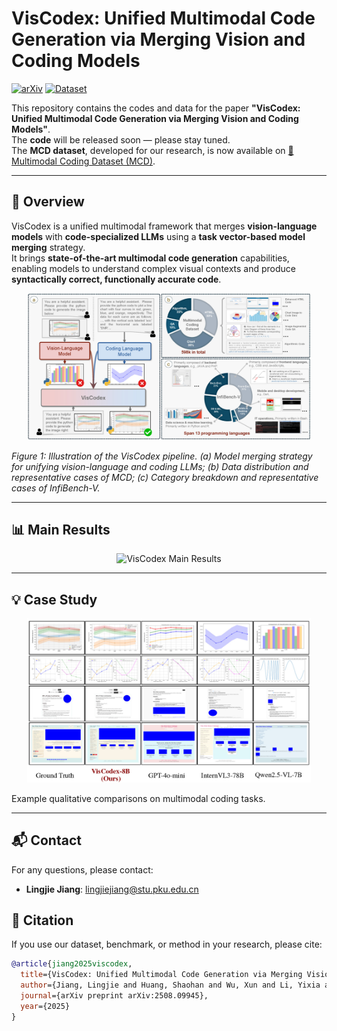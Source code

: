 # VisCodex: Unified Multimodal Code Generation via Merging Vision and Coding Models

[![arXiv](https://img.shields.io/badge/arXiv-2508.09945-b31b1b.svg)](https://arxiv.org/abs/2508.09945)
[![Dataset](https://img.shields.io/badge/Dataset-MCD-blue.svg?logo=huggingface)](https://huggingface.co/datasets/lingjie23/MultimodalCodingDataset)



This repository contains the codes and data for the paper **"VisCodex: Unified Multimodal Code Generation via Merging Vision and Coding Models"**.  
The **code** will be released soon — please stay tuned.  
The **MCD dataset**, developed for our research, is now available on [🤗 Multimodal Coding Dataset (MCD)](https://huggingface.co/datasets/lingjie23/MultimodalCodingDataset).

---

## 📌 Overview
VisCodex is a unified multimodal framework that merges **vision-language models** with **code-specialized LLMs** using a **task vector-based model merging** strategy.  
It brings **state-of-the-art multimodal code generation** capabilities, enabling models to understand complex visual contexts and produce **syntactically correct, functionally accurate code**.

<p align="center">
  <img src="./assets/main.jpg" alt="VisCodex Pipeline Overview" width="90%">
</p>

*Figure 1: Illustration of the VisCodex pipeline. (a) Model merging strategy for unifying vision-language and coding LLMs; (b) Data distribution and representative cases of MCD; (c) Category breakdown and representative cases of InfiBench-V.*

---

## 📊 Main Results
<p align="center">
  <img src="./assets/main_results.jpg" alt="VisCodex Main Results" width="90%">
</p>

---

## 💡 Case Study
<p align="center">
  <img src="./assets/case.jpg" alt="VisCodex Case Study" width="90%">
</p>
Example qualitative comparisons on multimodal coding tasks.

---

## 📬 Contact
For any questions, please contact:  
- **Lingjie Jiang**: [lingjiejiang@stu.pku.edu.cn](mailto:lingjiejiang@stu.pku.edu.cn)

## 📜 Citation
If you use our dataset, benchmark, or method in your research, please cite:



```bibtex
@article{jiang2025viscodex,
  title={VisCodex: Unified Multimodal Code Generation via Merging Vision and Coding Models},
  author={Jiang, Lingjie and Huang, Shaohan and Wu, Xun and Li, Yixia and Zhang, Dongdong and Wei, Furu},
  journal={arXiv preprint arXiv:2508.09945},
  year={2025}
}
